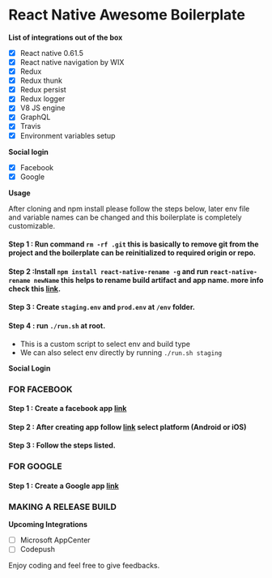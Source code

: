 # React Native Awesome Boilerplate

__List of integrations out of the box__
- [x] React native 0.61.5
- [x] React native navigation by WIX
- [x] Redux
- [x] Redux thunk
- [x] Redux persist
- [x] Redux logger
- [x] V8 JS engine
- [x] GraphQL
- [x] Travis
- [x] Environment variables setup

__Social login__
- [x] Facebook
- [x] Google

__Usage__

After cloning and npm install please follow the steps below, later env file and variable names can be changed and this boilerplate is completely customizable.

#### Step 1 : Run command `rm -rf .git` this is basically to remove git from the project and the boilerplate can be reinitialized to required origin or repo.
#### Step 2 :Install `npm install react-native-rename -g` and run  `react-native-rename newName` this helps to rename build artifact and app name. more info check this [link](https://www.npmjs.com/package/react-native-rename).
#### Step 3 : Create `staging.env` and `prod.env` at `/env` folder.
#### Step 4 : run `./run.sh`  at root.
-  This is a custom script to select env and build type
-  We can also select env directly by running `./run.sh staging`

__Social Login__

### FOR FACEBOOK

#### Step 1 : Create a facebook app [link](https://www.facebook.com/login/?next=https%3A%2F%2Fdevelopers.facebook.com%2Fdocs%2Freact-native%2Fgetting-started)
#### Step 2 : After creating app follow [link](https://developers.facebook.com/quickstarts) select platform (Android or iOS)
#### Step 3 : Follow the steps listed. 


### FOR GOOGLE

#### Step 1 : Create a Google app [link](https://github.com/react-native-community/react-native-google-signin/blob/master/docs/get-config-file.md)

### MAKING A RELEASE BUILD

__Upcoming Integrations__
- [ ] Microsoft AppCenter
- [ ] Codepush

Enjoy coding and feel free to give feedbacks.
